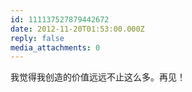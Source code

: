 ```yaml
---
id: 111137527879442672
date: 2012-11-20T01:53:00.000Z
reply: false
media_attachments: 0
---
```


我觉得我创造的价值远远不止这么多。再见！ ​​​​

